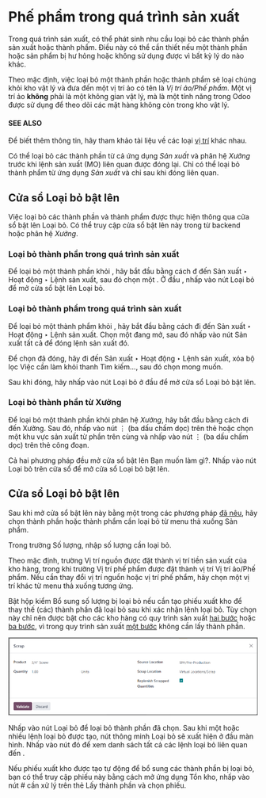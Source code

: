 # Phế phẩm trong quá trình sản xuất

Trong quá trình sản xuất, có thể phát sinh nhu cầu loại bỏ các thành phần sản xuất hoặc thành phẩm. Điều này có thể cần thiết nếu một thành phần hoặc sản phẩm bị hư hỏng hoặc không sử dụng được vì bất kỳ lý do nào khác.

Theo mặc định, việc loại bỏ một thành phần hoặc thành phẩm sẽ loại chúng khỏi kho vật lý và đưa đến một vị trí ảo có tên là *Vị trí ảo/Phế phẩm*. Một vị trí ảo **không** phải là một không gian vật lý, mà là một tính năng trong Odoo được sử dụng để theo dõi các mặt hàng không còn trong kho vật lý.

#### SEE ALSO
Để biết thêm thông tin, hãy tham khảo tài liệu về các loại [vị trí](../../inventory/warehouses_storage/inventory_management.md) khác nhau.

Có thể loại bỏ các thành phần từ cả ứng dụng *Sản xuất* và phân hệ *Xưởng* trước khi lệnh sản xuất (MO) liên quan được đóng lại. Chỉ có thể loại bỏ thành phẩm từ ứng dụng *Sản xuất* và chỉ sau khi đóng  liên quan.

<a id="manufacturing-management-scrap-window"></a>

## Cửa sổ Loại bỏ bật lên

Việc loại bỏ các thành phần và thành phẩm được thực hiện thông qua cửa sổ bật lên Loại bỏ. Có thể truy cập cửa sổ bật lên này trong  từ backend hoặc phân hệ *Xưởng*.

### Loại bỏ thành phần trong quá trình sản xuất

Để loại bỏ một thành phần khỏi , hãy bắt đầu bằng cách đ đến Sản xuất ‣ Hoạt động ‣ Lệnh sản xuất, sau đó chọn một . Ở đầu , nhấp vào nút Loại bỏ để mở cửa sổ bật lên Loại bỏ.

### Loại bỏ thành phẩm trong quá trình sản xuất

Để loại bỏ một thành phẩm khỏi , hãy bắt đầu bằng cách đi đến Sản xuất ‣ Hoạt động ‣ Lệnh sản xuất. Chọn một  đang mở, sau đó nhấp vào nút Sản xuất tất cả để đóng lệnh sản xuất đó.

Để chọn  đã đóng, hãy đi đến Sản xuất ‣ Hoạt động ‣ Lệnh sản xuất, xóa bộ lọc Việc cần làm khỏi thanh Tìm kiếm..., sau đó chọn  mong muốn.

Sau khi đóng, hãy nhấp vào nút Loại bỏ ở đầu  để mở cửa sổ Loại bỏ bật lên.

### Loại bỏ thành phần từ Xưởng

Để loại bỏ một thành phần khỏi phân hệ *Xưởng*, hãy bắt đầu bằng cách đi đến Xưởng. Sau đó, nhấp vào nút ⋮ (ba dấu chấm dọc) trên thẻ  hoặc chọn một khu vực sản xuất từ phần trên cùng và nhấp vào nút ⋮ (ba dấu chấm dọc) trên thẻ công đoạn.

Cả hai phương pháp đều mở cửa sổ bật lên Bạn muốn làm gì?. Nhấp vào nút Loại bỏ trên cửa sổ để mở cửa sổ Loại bỏ bật lên.

## Cửa sổ Loại bỏ bật lên

Sau khi mở cửa sổ bật lên này bằng một trong các phương pháp [đã nêu](#manufacturing-management-scrap-window), hãy chọn thành phần hoặc thành phẩm cần loại bỏ từ menu thả xuống Sản phẩm.

Trong trường Số lượng, nhập số lượng cần loại bỏ.

Theo mặc định, trường Vị trí nguồn được đặt thành vị trí tiền sản xuất của kho hàng, trong khi trường Vị trí phế phẩm được đặt thành vị trí Vị trí ảo/Phế phẩm. Nếu cần thay đổi vị trí nguồn hoặc vị trí phế phẩm, hãy chọn một vị trí khác từ menu thả xuống tương ứng.

Bật hộp kiểm Bổ sung số lượng bị loại bỏ nếu cần tạo phiếu xuất kho để thay thế (các) thành phần đã loại bỏ sau khi xác nhận lệnh loại bỏ. Tùy chọn này chỉ nên được bật cho các kho hàng có quy trình sản xuất [hai bước](../basic_setup/two_step_manufacturing.md) hoặc [ba bước](../basic_setup/three_step_manufacturing.md), vì trong quy trình sản xuất [một bước](../basic_setup/one_step_manufacturing.md) không cần lấy thành phần.

![Cửa sổ Loại bỏ bật lên.](../../../../.gitbook/assets/scrap-window.png)

Nhấp vào nút Loại bỏ để loại bỏ thành phần đã chọn. Sau khi một hoặc nhiều lệnh loại bỏ được tạo, nút thông minh Loại bỏ sẽ xuất hiện ở đầu màn hình. Nhấp vào nút đó để xem danh sách tất cả các lệnh loại bỏ liên quan đến .

Nếu phiếu xuất kho được tạo tự động để bổ sung các thành phần bị loại bỏ, bạn có thể truy cập phiếu này bằng cách mở ứng dụng Tồn kho, nhấp vào nút # cần xử lý trên thẻ Lấy thành phần và chọn phiếu.
